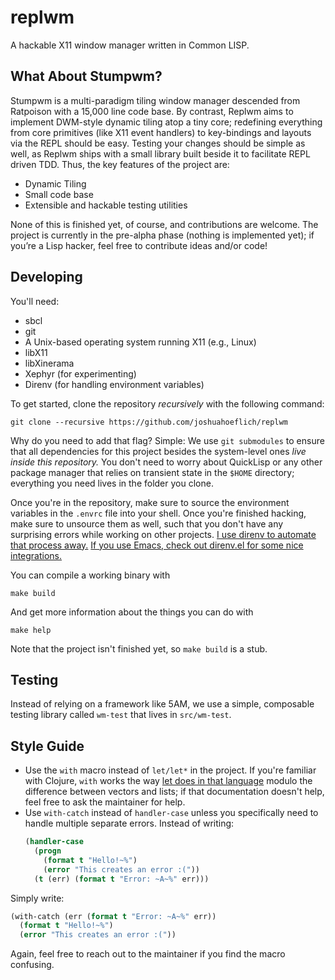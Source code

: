 # replwm
A hackable X11 window manager written in Common LISP.

## What About Stumpwm?

Stumpwm is a multi-paradigm tiling window manager descended from Ratpoison with a 15,000 line code base. By contrast, Replwm aims to implement DWM-style dynamic tiling atop a tiny core; redefining everything from core primitives (like X11 event handlers) to key-bindings and layouts via the REPL should be easy. Testing your changes should be simple as well, as Replwm ships with a small library built beside it to facilitate REPL driven TDD. Thus, the key features of the project are:

- Dynamic Tiling
- Small code base
- Extensible and hackable testing utilities

None of this is finished yet, of course, and contributions are welcome. The project is currently in the pre-alpha phase (nothing is implemented yet); if you’re a Lisp hacker, feel free to contribute ideas and/or code!

## Developing
You'll need:
- sbcl
- git
- A Unix-based operating system running X11 (e.g., Linux)
- libX11
- libXinerama
- Xephyr (for experimenting)
- Direnv (for handling environment variables)

To get started, clone the repository *recursively* with the following command:

```
git clone --recursive https://github.com/joshuahoeflich/replwm
```

Why do you need to add that flag? Simple: We use `git submodules` to ensure that all dependencies for this project besides the system-level ones *live inside this repository.* You don't need to worry about QuickLisp or any other package manager that relies on transient state in the `$HOME` directory; everything you need lives in the folder you clone.

Once you're in the repository, make sure to source the environment variables in the `.envrc` file into your shell. Once you're finished hacking, make sure to unsource them as well, such that you don't have any surprising errors while working on other projects. [I use direnv to automate that process away.](https://direnv.net/) [If you use Emacs, check out direnv.el for some nice integrations.](https://github.com/jml/direnv-el)


You can compile a working binary with

```
make build
```

And get more information about the things you can do with

```
make help
```

Note that the project isn't finished yet, so `make build` is a stub.

## Testing
Instead of relying on a framework like 5AM, we use a simple, composable testing library called `wm-test` that lives in `src/wm-test`.


## Style Guide
- Use the `with` macro instead of `let/let*` in the project. If you're familiar with Clojure, `with` works the way [let does in that language](https://clojuredocs.org/clojure.core/let) modulo the difference between vectors and lists; if that documentation doesn't help, feel free to ask the maintainer for help.
- Use `with-catch` instead of `handler-case` unless you specifically need to handle multiple separate errors. Instead of writing:
    ```lisp
    (handler-case 
      (progn
        (format t "Hello!~%")
        (error "This creates an error :("))
      (t (err) (format t "Error: ~A~%" err)))
    ```
Simply write:
```lisp
(with-catch (err (format t "Error: ~A~%" err))
  (format t "Hello!~%")
  (error "This creates an error :("))
```
Again, feel free to reach out to the maintainer if you find the macro confusing.
